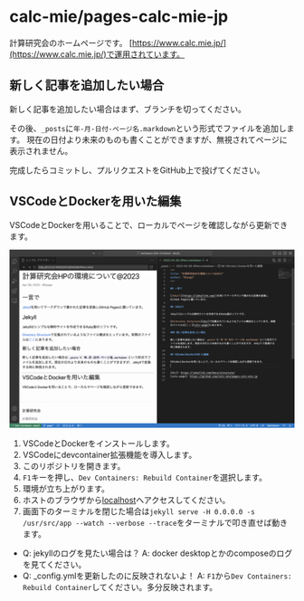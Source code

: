 # calc-mie/pages-calc-mie-jp

計算研究会のホームページです。
[https://www.calc.mie.jp/](https://www.calc.mie.jp/)で運用されています。

## 新しく記事を追加したい場合

新しく記事を追加したい場合はまず、ブランチを切ってください。

その後、`_posts`に`年-月-日付-ページ名.markdown`という形式でファイルを追加します。
現在の日付より未来のものも書くことができますが、無視されてページに表示されません。

完成したらコミットし、プルリクエストをGitHub上で投げてください。

## VSCodeとDockerを用いた編集

VSCodeとDockerを用いることで、ローカルでページを確認しながら更新できます。

![VSCodeによる編集中の画像](./images/2023-04-28_2.39.53.png)

1. VSCodeとDockerをインストールします。
1. VSCodeにdevcontainer拡張機能を導入します。
1. このリポジトリを開きます。
1. `F1`キーを押し、`Dev Containers: Rebuild Container`を選択します。
1. 環境が立ち上がります。
1. ホストのブラウザから[localhost](http://localhost:4000/)へアクセスしてください。
1. 画面下のターミナルを閉じた場合は`jekyll serve -H 0.0.0.0 -s /usr/src/app --watch --verbose --trace`をターミナルで叩き直せば動きます。

- Q: jekyllのログを見たい場合は？
  A: docker desktopとかのcomposeのログを見てください。
- Q: _config.ymlを更新したのに反映されないよ！
  A: `F1`から`Dev Containers: Rebuild Container`してください。多分反映されます。

